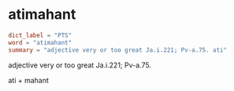 # atimahant

``` toml
dict_label = "PTS"
word = "atimahant"
summary = "adjective very or too great Ja.i.221; Pv-a.75. ati"
```

adjective very or too great Ja.i.221; Pv\-a.75.

ati \+ mahant

